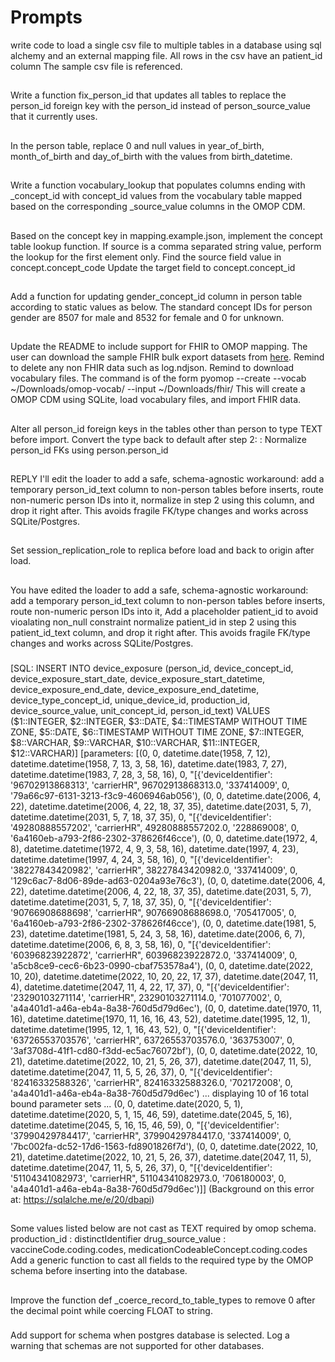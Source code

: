 # Prompts

write code to load a single csv file to multiple tables in a database using sql alchemy and an external mapping file.
All rows in the csv have an patient_id column
The sample csv file is referenced.

##

Write a function fix_person_id that updates all tables to replace the person_id foreign key with the person_id instead of person_source_value that it currently uses.

##

In the person table, replace 0 and null values in year_of_birth, month_of_birth and day_of_birth with the values from birth_datetime.

##

Write a function vocabulary_lookup that populates columns ending with _concept_id with concept_id values from the vocabulary table mapped based on the corresponding _source_value columns in the OMOP CDM.

##

Based on the concept key in mapping.example.json, implement the concept table lookup function.
If source is a comma separated string value, perform the lookup for the first element only.
Find the source field value in concept.concept_code
Update the target field to concept.concept_id

##

Add a function for updating gender_concept_id column in person table according to static values as below.
The standard concept IDs for person gender are 8507 for male and 8532 for female and 0 for unknown.

##

Update the README to include support for FHIR to OMOP mapping.
The user can download the sample FHIR bulk export datasets from [here](https://github.com/smart-on-fhir/sample-bulk-fhir-datasets).
Remind to delete any non FHIR data such as log.ndjson.
Remind to download vocabulary files.
The command is of the form  pyomop --create --vocab ~/Downloads/omop-vocab/ --input ~/Downloads/fhir/
This will create a OMOP CDM using SQLite, load vocabulary files, and import FHIR data.

##

Alter all person_id foreign keys in the tables other than person to type TEXT before import.
Convert the type back to default after step 2: : Normalize person_id FKs using person.person_id

##

REPLY
I'll edit the loader to add a safe, schema-agnostic workaround: add a temporary person_id_text column to non-person tables before inserts, route non-numeric person IDs into it, normalize in step 2 using this column, and drop it right after. This avoids fragile FK/type changes and works across SQLite/Postgres.

##

Set session_replication_role to replica before load and back to origin after load.

##

You have edited the loader to add a safe, schema-agnostic workaround: add a temporary person_id_text column to non-person tables before inserts, route non-numeric person IDs into it,
Add a placeholder patient_id to avoid vioalating non_null constraint
normalize patient_id in step 2 using this patient_id_text column, and drop it right after. This avoids fragile FK/type changes and works across SQLite/Postgres.

###
[SQL: INSERT INTO device_exposure (person_id, device_concept_id, device_exposure_start_date, device_exposure_start_datetime, device_exposure_end_date, device_exposure_end_datetime, device_type_concept_id, unique_device_id, production_id, device_source_value, unit_concept_id, person_id_text) VALUES ($1::INTEGER, $2::INTEGER, $3::DATE, $4::TIMESTAMP WITHOUT TIME ZONE, $5::DATE, $6::TIMESTAMP WITHOUT TIME ZONE, $7::INTEGER, $8::VARCHAR, $9::VARCHAR, $10::VARCHAR, $11::INTEGER, $12::VARCHAR)]
[parameters: [(0, 0, datetime.date(1958, 7, 12), datetime.datetime(1958, 7, 13, 3, 58, 16), datetime.date(1983, 7, 27), datetime.datetime(1983, 7, 28, 3, 58, 16), 0, "[{'deviceIdentifier': '96702913868313', 'carrierHR", 96702913868313.0, '337414009', 0, '79a66c97-6131-3213-f3c9-4606946ab056'), (0, 0, datetime.date(2006, 4, 22), datetime.datetime(2006, 4, 22, 18, 37, 35), datetime.date(2031, 5, 7), datetime.datetime(2031, 5, 7, 18, 37, 35), 0, "[{'deviceIdentifier': '49280888557202', 'carrierHR", 49280888557202.0, '228869008', 0, '6a4160eb-a793-2f86-2302-378626f46cce'), (0, 0, datetime.date(1972, 4, 8), datetime.datetime(1972, 4, 9, 3, 58, 16), datetime.date(1997, 4, 23), datetime.datetime(1997, 4, 24, 3, 58, 16), 0, "[{'deviceIdentifier': '38227843420982', 'carrierHR", 38227843420982.0, '337414009', 0, '129c6ac7-8d06-89de-ad63-0204a93e76c3'), (0, 0, datetime.date(2006, 4, 22), datetime.datetime(2006, 4, 22, 18, 37, 35), datetime.date(2031, 5, 7), datetime.datetime(2031, 5, 7, 18, 37, 35), 0, "[{'deviceIdentifier': '90766908688698', 'carrierHR", 90766908688698.0, '705417005', 0, '6a4160eb-a793-2f86-2302-378626f46cce'), (0, 0, datetime.date(1981, 5, 23), datetime.datetime(1981, 5, 24, 3, 58, 16), datetime.date(2006, 6, 7), datetime.datetime(2006, 6, 8, 3, 58, 16), 0, "[{'deviceIdentifier': '60396823922872', 'carrierHR", 60396823922872.0, '337414009', 0, 'a5cb8ce9-cec6-6b23-0990-cbaf753578a4'), (0, 0, datetime.date(2022, 10, 20), datetime.datetime(2022, 10, 20, 22, 17, 37), datetime.date(2047, 11, 4), datetime.datetime(2047, 11, 4, 22, 17, 37), 0, "[{'deviceIdentifier': '23290103271114', 'carrierHR", 23290103271114.0, '701077002', 0, 'a4a401d1-a46a-eb4a-8a38-760d5d79d6ec'), (0, 0, datetime.date(1970, 11, 16), datetime.datetime(1970, 11, 16, 16, 43, 52), datetime.date(1995, 12, 1), datetime.datetime(1995, 12, 1, 16, 43, 52), 0, "[{'deviceIdentifier': '63726553703576', 'carrierHR", 63726553703576.0, '363753007', 0, '3af3708d-41f1-cd80-f3dd-ec5ac76072bf'), (0, 0, datetime.date(2022, 10, 21), datetime.datetime(2022, 10, 21, 5, 26, 37), datetime.date(2047, 11, 5), datetime.datetime(2047, 11, 5, 5, 26, 37), 0, "[{'deviceIdentifier': '82416332588326', 'carrierHR", 82416332588326.0, '702172008', 0, 'a4a401d1-a46a-eb4a-8a38-760d5d79d6ec')  ... displaying 10 of 16 total bound parameter sets ...  (0, 0, datetime.date(2020, 5, 1), datetime.datetime(2020, 5, 1, 15, 46, 59), datetime.date(2045, 5, 16), datetime.datetime(2045, 5, 16, 15, 46, 59), 0, "[{'deviceIdentifier': '37990429784417', 'carrierHR", 37990429784417.0, '337414009', 0, '7bc002fa-dc52-17d6-1563-fd8901826f7d'), (0, 0, datetime.date(2022, 10, 21), datetime.datetime(2022, 10, 21, 5, 26, 37), datetime.date(2047, 11, 5), datetime.datetime(2047, 11, 5, 5, 26, 37), 0, "[{'deviceIdentifier': '51104341082973', 'carrierHR", 51104341082973.0, '706180003', 0, 'a4a401d1-a46a-eb4a-8a38-760d5d79d6ec')]]
(Background on this error at: https://sqlalche.me/e/20/dbapi)

##

Some values listed below are not cast as TEXT required by omop schema.
production_id : distinctIdentifier
drug_source_value : vaccineCode.coding.codes, medicationCodeableConcept.coding.codes
Add a generic function to cast all fields to the required type by the OMOP schema before inserting into the database.

##

Improve the function def _coerce_record_to_table_types to remove 0 after the decimal point while coercing FLOAT to string.

###

Add support for schema when postgres database is selected.
Log a warning that schemas are not supported for other databases.

###